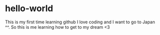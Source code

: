 # hello-world
This is my first time learning github
I love coding and I want to go to Japan ^^. So this is me learning how to get to my dream <3
